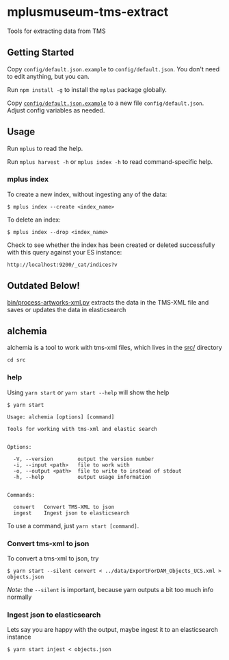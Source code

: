 # mplusmuseum-tms-extract

Tools for extracting data from TMS

## Getting Started

Copy `config/default.json.example` to `config/default.json`. You don't need to edit anything, but you can.

Run `npm install -g` to install the `mplus` package globally.

Copy [`config/default.json.example`](/config/default.json.example) to a new file `config/default.json`. Adjust config variables as needed.

## Usage

Run `mplus` to read the help.

Run `mplus harvest -h` or `mplus index -h` to read command-specific help.

### mplus index

To create a new index, without ingesting any of the data:
```
$ mplus index --create <index_name>
```

To delete an index:
```
$ mplus index --drop <index_name>
```

Check to see whether the index has been created or deleted successfully with this query against your ES instance:
```
http://localhost:9200/_cat/indices?v
```

## Outdated Below!

[bin/process-artworks-xml.py](bin/process-artworks-xml.py) extracts the data in the TMS-XML file and saves or updates the data in elasticsearch


## alchemia

alchemia is a tool to work with tms-xml files, which lives in the [src/](src/) directory

    cd src


### help

Using `yarn start` or `yarn start --help` will show the help

    $ yarn start

    Usage: alchemia [options] [command]

    Tools for working with tms-xml and elastic search


    Options:

      -V, --version        output the version number
      -i, --input <path>   file to work with
      -o, --output <path>  file to write to instead of stdout
      -h, --help           output usage information


    Commands:

      convert   Convert TMS-XML to json
      ingest    Ingest json to elasticsearch

To use a command, just `yarn start [command]`.

### Convert tms-xml to json

To convert a tms-xml to json, try

    $ yarn start --silent convert < ../data/ExportForDAM_Objects_UCS.xml > objects.json

*Note*: the `--silent` is important, because yarn outputs a bit too much info normally

### Ingest json to elasticsearch

Lets say you are happy with the output, maybe ingest it to an elasticsearch instance

    $ yarn start injest < objects.json
